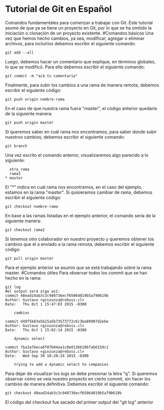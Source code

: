 # Tutorial de Git en Español
Comandos fundamentales para comenzar a trabajar con Git. Este tutorial asume de que ya se tiene un proyecto en Git, por lo que se ha omitido la iniciación o clonación de un proyecto existente.
#Comandos básicos
Una vez que hemos hecho cambios, ya sea, modificar, agregar o eliminar archivos, para incluirlos debemos escribir el siguiente comando:
```git
git add --all
```
Luego, debemos hacer un comentario que explique, en términos globales, lo que se modificó. Para ello debemos escribir el siguiente comando:
```
git commit -m "acá tu comentario"
```
Finalmente, para subir los cambios a una rama de manera remota, debemos escribir el siguiente código:
```
git push origin nombre-rama
```
En el caso de que nuestra rama fuera "master", el código anterior quedaría de la siguiente manera:
```
git push origin master
```
Si queremos saber en cuál rama nos encontramos, para saber donde subir nuestros cambios, debemos escribir el siguiente comando:
```
git branch
```
Una vez escrito el comando anterior, visualizaremos algo parecido a lo siguiente:
```
  otra_rama
  rama2
* master
```
El "*" indica en cuál rama nos encontramos, en el caso del ejemplo, estamos en la rama "master".
Si quisieramos cambiar de rama, debemos escribir el siguiente código:
```
git checkout nombre-rama
```
En base a las ramas listadas en el ejemplo anterior, el comando sería de la siguiente manera:
```
git checkout rama2
```
Si tenemos otro colaborador en nuestro proyecto y queremos obtener los cambios que él a envíado a la rama remota, debemos escribir el siguiente código:
```
git pull origin master
```
Para el ejemplo anterior se asumió que se está trabajando sobre la rama master.
#Comandos útiles
Para observar todos los commit que se han hecho en la rama:
```
git log
#el output será algo así:
commit 48ead24ab3c3c940736ecf65064019b5a790619b
Author: Gustavo <ginzunza@rebuss.cl>
Date:   Thu Oct 1 15:47:03 2015 -0300

    cambios

commit d49f5b83e5b15a5b73573772c6c3ba89907d2ebe
Author: Gustavo <ginzunza@rebuss.cl>
Date:   Thu Oct 1 15:02:14 2015 -0300

    dynamic select

commit 7ba3a7beca6f07b04aa1c0e0136b106fab6159c1
Author: Gustavo <ginzunza@rebuss.cl>
Date:   Wed Sep 30 18:20:24 2015 -0300

    trying to add a dynamic select to companies
```
Para dejar de visualizar los logs se debe presionar la letra "q".
Si queremos observar cómo se veía nuestro proyecto en cierto commit, sin hacer los cambios de manera definitiva. Debemos escribir el siguiente comando:
```
git checkout 48ead24ab3c3c940736ecf65064019b5a790619b
```
El código del checkout fue sacado del primer output del "git log" anterior
